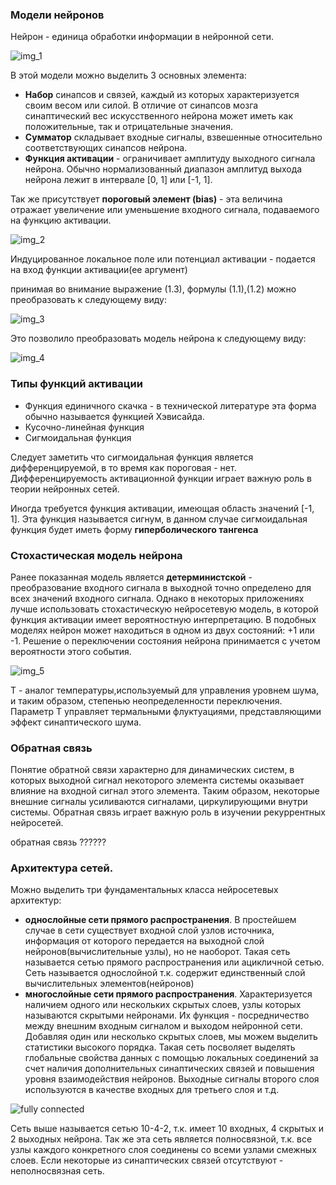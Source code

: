 ### Модели нейронов  
Нейрон - единица обработки информации в нейронной сети.  

![img_1](https://user-images.githubusercontent.com/35499834/40886692-7afb6b64-6745-11e8-9894-c00ff52df06c.png)  

В этой модели можно выделить 3 основных элемента:  
 - **Набор** синапсов и связей, каждый из которых характеризуется своим весом или силой. В отличие от синапсов мозга синаптический вес искусственного нейрона может иметь как положительные, так и отрицательные значения.  
 - **Сумматор** складывает входные сигналы, взвешенные относительно соответствующих синапсов нейрона.  
 - **Функция активации** - ограничивает амплитуду выходного сигнала нейрона. Обычно нормализованный диапазон амплитуд выхода нейрона лежит в интервале [0, 1] или [-1, 1].  

Так же присутствует **пороговый элемент (bias)** - эта величина отражает увеличение или уменьшение входного сигнала, подаваемого на функцию активации.  

![img_2](https://user-images.githubusercontent.com/35499834/40886919-2456455a-6749-11e8-9c4d-ca3da231a687.png)  

Индуцированное локальное поле или потенциал активации - подается на вход функции активации(ее аргумент)

принимая во внимание выражение (1.3), формулы (1.1),(1.2) можно преобразовать к следующему виду:  

![img_3](https://user-images.githubusercontent.com/35499834/40887050-29454fbe-674b-11e8-92f3-f985c6d7206c.png)

Это позволило преобразовать модель нейрона к следующему виду:  

![img_4](https://user-images.githubusercontent.com/35499834/40887065-6075ec28-674b-11e8-976e-bbba68dfb4b7.png)

### Типы функций активации
 * Функция единичного скачка - в технической литературе эта форма обычно называется функцией Хэвисайда.  
 * Кусочно-линейная функция
 * Сигмоидальная функция  

Следует заметить что сигмоидальная функция является дифференцируемой, в то время как пороговая - нет. Дифференцируемость активационной функции играет важную роль в теории нейронных сетей.  

Иногда требуется функция активации, имеющая область значений [-1, 1]. Эта функция называется сигнум, в данном случае сигмоидальная функция будет иметь форму **гиперболического тангенса**  

### Стохастическая модель нейрона  
Ранее показанная модель является **детерминистской** - преобразование входного сигнала в выходной точно определено для всех значений входного сигнала. Однако в некоторых приложениях лучше использовать стохастическую нейросетевую модель, в которой функция активации имеет вероятностную интерпретацию. В подобных моделях нейрон может находиться  в одном из двух состояний: +1 или -1. Решение о переключении состояния нейрона принимается с учетом вероятности этого события.  

![img_5](https://user-images.githubusercontent.com/35499834/40887837-39ed8488-6757-11e8-8395-6e23d5dec85d.png)

T - аналог температуры,используемый для управления уровнем шума, и таким образом, степенью неопределенности переключения. Параметр Т управляет термальными флуктуациями, представляющими эффект синаптического шума.  

### Обратная связь  
Понятие обратной связи характерно для динамических систем, в которых выходной сигнал некоторого элемента системы оказывает влияние на входной сигнал этого элемента. Таким образом, некоторые внешние сигналы усиливаются сигналами, циркулирующими внутри системы. Обратная связь играет важную роль в изучении рекуррентных нейросетей.  

обратная связь ??????

### Архитектура сетей.  
Можно выделить три фундаментальных класса нейросетевых архитектур:
 - **однослойные сети прямого распространения**. В простейшем случае в сети существует входной слой узлов источника, информация от которого передается на выходной слой нейронов(вычислительные узлы), но не наоборот. Такая сеть называется сетью прямого распространения или ацикличной сетью. Сеть называется однослойной т.к. содержит единственный слой вычислительных элементов(нейронов)
 - **многослойные сети прямого распространения**. Характеризуется наличием одного или нескольких скрытых слоев, узлы которых называются скрытыми нейронами. Их функция - посредничество между внешним входным сигналом и выходом нейронной сети. Добавляя один или несколько скрытых слоев, мы можем выделить статистики высокого порядка. Такая сеть посволяет выделять глобальные свойства данных с помощью локальных соединений за счет наличия дополнительных синаптических связей и повышения уровня взаимодействия нейронов. Выходные сигналы второго слоя используются в качестве входных для третьего слоя и т.д.

![fully connected](https://user-images.githubusercontent.com/35499834/40888578-ff0cf974-6761-11e8-8e23-740a97c80ed8.png)  

Сеть выше называется сетью 10-4-2, т.к. имеет 10 входных, 4 скрытых и 2 выходных нейрона. Так же эта сеть является полносвязной, т.к. все узлы каждого конкретного слоя соединены со всеми узлами смежных слоев. Если некоторые из синаптических связей отсутствуют - неполносвязная сеть.

